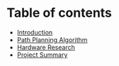 # Table of contents

* [Introduction](README.md)
* [Path Planning Algorithm](path-planning-algorithm.md)
* [Hardware Research](drone-hardware-research.md)
* [Project Summary](project-summary.md)

